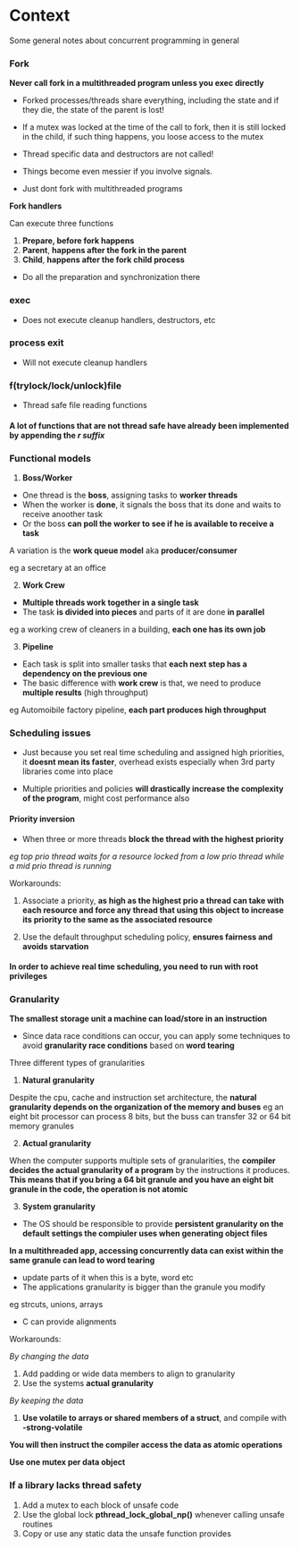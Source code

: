 # Context

Some general notes about concurrent programming in general

### __Fork__

__Never call fork in a multithreaded program unless you __exec__ directly__

* Forked processes/threads share everything, including the state and if they die, the state of the parent is lost!

* If a mutex was locked at the time of the call to fork, then it is still locked in the child, if such thing happens, you loose access to the mutex

* Thread specific data and destructors are not called!

* Things become even messier if you involve signals.

* Just dont fork with multithreaded programs

__Fork handlers__

Can execute three functions

1) __Prepare, before fork happens__
2) __Parent__, __happens after the fork in the parent__
3) __Child__, __happens after the fork child process__

* Do all the preparation and synchronization there

### __exec__

* Does not execute cleanup handlers, destructors, etc

### __process exit__

* Will not execute cleanup handlers

### __f(trylock/lock/unlock)file__

* Thread safe file reading functions

#### __A lot of functions that are not thread safe have already been implemented by appending the _r suffix___

### __Functional models__

1) __Boss/Worker__

* One thread is the __boss__, assigning tasks to __worker threads__
* When the worker is __done__, it signals the boss that its done and waits to receive anoother task
* Or the boss __can poll the worker to see if he is available to receive a task__

A variation is the __work queue model__ aka __producer/consumer__

eg a secretary at an office

2) __Work Crew__

* __Multiple threads work together in a single task__
* The task __is divided into pieces__ and parts of it are done __in parallel__

eg a working crew of cleaners in a building, __each one has its own job__

3) __Pipeline__

* Each task is split into smaller tasks that __each next step has a dependency on the previous one__
* The basic difference with __work crew__ is that, we need to produce __multiple results__ (high throughput)

eg Automoibile factory pipeline, __each part produces high throughput__

### __Scheduling issues__

* Just because you set real time scheduling and assigned high priorities, it __doesnt mean its faster__, overhead exists especially when 3rd party libraries come into place

* Multiple priorities and policies __will drastically increase the complexity of the program__, might cost performance also

#### __Priority inversion__

* When three or more threads __block the thread with the highest priority__

_eg top prio thread waits for a resource locked from a low prio thread while a mid prio thread is running_

Workarounds:

1) Associate a priority, __as high as the highest prio a thread can take with each resource and force any thread that using this object to increase its priority to the same as the associated resource__

2) Use the default throughput scheduling policy, __ensures fairness and avoids starvation__

#### __In order to achieve real time scheduling, you need to run with root privileges__

### __Granularity__

__The smallest storage unit a machine can load/store in an instruction__

* Since data race conditions can occur, you can apply some techniques to avoid __granularity race conditions__ based on __word tearing__

Three different types of granularities

1) __Natural granularity__

Despite the cpu, cache and instruction set architecture, the __natural granularity depends on the organization of the memory and buses__ eg an eight bit processor can process 8 bits, but the buss can transfer 32 or 64 bit memory granules

2) __Actual granularity__

When the computer supports multiple sets of granularities, the __compiler decides the actual granularity of a program__ by the instructions it produces. __This means that if you bring a 64 bit granule and you have an eight bit granule in the code, the operation is not atomic__

3) __System granularity__

* The OS should be responsible to provide __persistent granularity on the default settings the compiuler uses when generating object files__

__In a multithreaded app, accessing concurrently data can exist  within the same granule can lead to word tearing__

* update parts of it when this is a byte, word etc
* The applications granularity is bigger than the granule you modify

eg strcuts, unions, arrays

* C can provide alignments

Workarounds:

_By changing the data_

1) Add padding or wide data members to align to granularity
2) Use the systems __actual granularity__

_By keeping the data_

1) __Use volatile to arrays or shared members of a struct__, and compile with __-strong-volatile__

__You will then instruct the compiler access the data as atomic operations__

__Use one mutex per data object__

### __If a library lacks thread safety__

1) Add a mutex to each block of unsafe code
2) Use the global lock __pthread_lock_global_np()__ whenever calling unsafe routines
2) Copy or use any static data the unsafe function provides